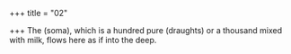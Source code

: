 +++
title = "02"

+++
The (soma), which is a hundred pure (draughts) or a thousand mixed  with milk,
flows here as if into the deep.